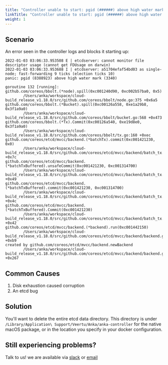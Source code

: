 ```yaml
---
title: "Controller unable to start: pgid (######) above high water mark"
linkTitle: "Controller unable to start: pgid (######) above high water mark"
weight: 1
---
```


## Scenario

An error seen in the controller logs and blocks it starting up:

```text
2022-01-03 03:06:33.953508 E | etcdserver: cannot monitor file descriptor usage (cannot get FDUsage on darwin)
2022-01-03 03:06:33.953688 I | etcdserver: a51704efaf54bd03 as single-node; fast-forwarding 9 ticks (election ticks 10)
panic: pgid (8388923) above high water mark (3340)

goroutine 132 [running]:
github.com/coreos/bbolt.(*node).spill(0xc001240d90, 0xc002b57ba0, 0x5)
        /Users/anka/workspace/cloud-build_release_v1.18.0/src/github.com/coreos/bbolt/node.go:375 +0x6a5
github.com/coreos/bbolt.(*Bucket).spill(0xc00126a558, 0xe1a29b8, 0x3f1a9a0)
        /Users/anka/workspace/cloud-build_release_v1.18.0/src/github.com/coreos/bbolt/bucket.go:568 +0x473
github.com/coreos/bbolt.(*Tx).Commit(0xc00126a540, 0xe19d8e0, 0x3f1a9a0)
        /Users/anka/workspace/cloud-build_release_v1.18.0/src/github.com/coreos/bbolt/tx.go:160 +0xec
github.com/coreos/etcd/mvcc/backend.(*batchTx).commit(0xc001421230, 0x0)
        /Users/anka/workspace/cloud-build_release_v1.18.0/src/github.com/coreos/etcd/mvcc/backend/batch_tx.go:167 +0x7c
github.com/coreos/etcd/mvcc/backend.(*batchTxBuffered).unsafeCommit(0xc001421230, 0xc001314700)
        /Users/anka/workspace/cloud-build_release_v1.18.0/src/github.com/coreos/etcd/mvcc/backend/batch_tx.go:239 +0x49
github.com/coreos/etcd/mvcc/backend.(*batchTxBuffered).commit(0xc001421230, 0xc001314700)
        /Users/anka/workspace/cloud-build_release_v1.18.0/src/github.com/coreos/etcd/mvcc/backend/batch_tx.go:227 +0x4c
github.com/coreos/etcd/mvcc/backend.(*batchTxBuffered).Commit(0xc001421230)
        /Users/anka/workspace/cloud-build_release_v1.18.0/src/github.com/coreos/etcd/mvcc/backend/batch_tx.go:214 +0x42
github.com/coreos/etcd/mvcc/backend.(*backend).run(0xc001442150)
        /Users/anka/workspace/cloud-build_release_v1.18.0/src/github.com/coreos/etcd/mvcc/backend/backend.go:273 +0xb9
created by github.com/coreos/etcd/mvcc/backend.newBackend
        /Users/anka/workspace/cloud-build_release_v1.18.0/src/github.com/coreos/etcd/mvcc/backend/backend.go:161 +0x267
```

## Common Causes

1. Disk exhaustion caused corruption
2. An etcd bug

## Solution

You'll want to delete the entire etcd data directory. This directory is under `/Library/Application\ Support/Veertu/Anka/anka-controller` for the native macOS package, or in the location you specify in your docker configuration.

## Still experiencing problems?

Talk to us! we are available via [slack](https://slack.veertu.com/) or [email](mailto:support@veertu.com)
